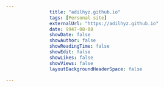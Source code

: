 ---
                title: "adilhyz.github.io"
                tags: [Personal site]
                externalUrl: "https://adilhyz.github.io"
                date: 9947-08-08
                showDate: false
                showAuthor: false
                showReadingTime: false
                showEdit: false
                showLikes: false
                showViews: false
                layoutBackgroundHeaderSpace: false
                ---
